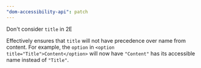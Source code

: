 ```yaml
---
"dom-accessibility-api": patch
---
```


Don't consider `title` in 2E

Effectively ensures that `title` will not have precedence over name from content.
For example, the `option` in `<option title="Title">Content</option>` will now have `"Content"` has its accessible name instead of `"Title"`.
